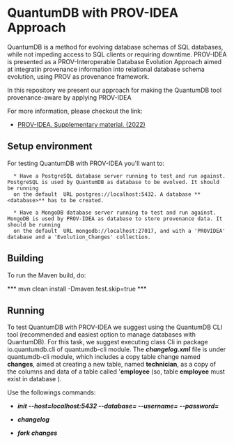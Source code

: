 # QuantumDB with PROV-IDEA Approach

QuantumDB is a method for evolving database schemas of SQL databases, while not impeding access to SQL clients or
requiring downtime. PROV-IDEA is presented as a PROV-Interoperable Database Evolution Approach aimed at integratin provenance
information into relational database schema evolution, using PROV as provenance framework.

In this repository we present our approach for making the QuantumDB tool provenance-aware by applying PROV-IDEA

For more information, please checkout the link:

* [PROV-IDEA. Supplementary material. (2022)](https://zenodo.org/record/6380743#.YjtpyerMKUk)

## Setup environment

For testing QuantumDB with PROV-IDEA you'll want to:


      * Have a PostgreSQL database server running to test and run against. PostgreSQL is used by QuantumDB as database to be evolved. It should be running 
      on the default  URL postgres://localhost:5432. A database **<database>** has to be created.
      
      * Have a MongoDB database server running to test and run against. MongoDB is used by PROV-IDEA as database to store provenance data. It should be running 
      on the default  URL mongodb://localhost:27017, and with a 'PROVIDEA' database and a 'Evolution_Changes' collection.

## Building

To run the Maven build, do:


 ***  mvn clean install -Dmaven.test.skip=true ***
   

## Running

To test QuantumDB with PROV-IDEA we suggest using the QuantumDB CLI tool (recommended and easiest option to manage databases with QuantumDB). For this task, we suggest executing class Cli in package io.quantumdb.cli of quantumdb-cli module. The ***changelog.xml*** file is under quantumdb-cli module, which includes a copy table change named **changes**, aimed at creating a new table, named **technician**, as a copy of the columns and data of a table called '**employee** (so, table **employee** must exist in database **<database>**).

Use the followings commands:
     

- ***init --host=localhost:5432 --database=<database> --username=<username> --password=<password>***
    
- ***changelog***

- ***fork changes***

